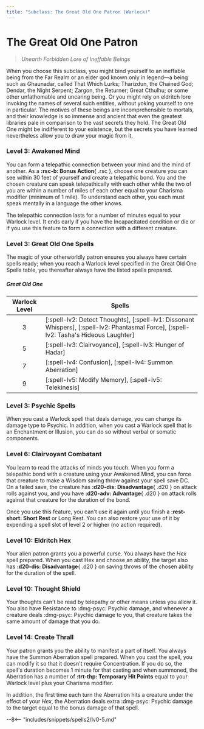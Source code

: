 ```yaml
---
title: "Subclass: The Great Old One Patron (Warlock)"
---
```


<p style="display:none">
Unearth Forbidden Lore of Ineffable Beings
</p>

# The Great Old One Patron

> *Unearth Forbidden Lore of Ineffable Beings*

When you choose this subclass, you might bind yourself to an ineffable being from the Far Realm or an elder god known only in legend—a being such as Ghaunadar, called That Which Lurks; Tharizdun, the Chained God; Dendar, the Night Serpent; Zargon, the Returner; Great Cthulhu; or some other unfathomable and uncaring being. Or you might rely on eldritch lore invoking the names of several such entities, without yoking yourself to one in particular. The motives of these beings are incomprehensible to mortals, and their knowledge is so immense and ancient that even the greatest libraries pale in comparison to the vast secrets they hold. The Great Old One might be indifferent to your existence, but the secrets you have learned nevertheless allow you to draw your magic from it.

### Level 3: Awakened Mind

You can form a telepathic connection between your mind and the mind of another. As a **:rsc-b: Bonus Action**{ .rsc }, choose one creature you can see within 30 feet of yourself and create a telepathic bond. You and the chosen creature can speak telepathically with each other while the two of you are within a number of miles of each other equal to your Charisma modifier (minimum of 1 mile). To understand each other, you each must speak mentally in a language the other knows.

The telepathic connection lasts for a number of minutes equal to your Warlock level. It ends early if you have the Incapacitated condition or die or if you use this feature to form a connection with a different creature.

### Level 3: Great Old One Spells

The magic of your otherworldly patron ensures you always have certain spells ready; when you reach a Warlock level specified in the Great Old One Spells table, you thereafter always have the listed spells prepared.

##### Great Old One

| Warlock Level | Spells |
|:-:|---|
| 3 | [:spell-lv2: Detect Thoughts], [:spell-lv1: Dissonant Whispers], [:spell-lv2: Phantasmal Force], [:spell-lv2: Tasha's Hideous Laughter] |
| 5 | [:spell-lv3: Clairvoyance], [:spell-lv3: Hunger of Hadar] |
| 7 | [:spell-lv4: Confusion], [:spell-lv4: Summon Aberration] |
| 9 | [:spell-lv5: Modify Memory], [:spell-lv5: Telekinesis] |

### Level 3: Psychic Spells

When you cast a Warlock spell that deals damage, you can change its damage type to Psychic. In addition, when you cast a Warlock spell that is an Enchantment or Illusion, you can do so without verbal or somatic components.

### Level 6: Clairvoyant Combatant

You learn to read the attacks of minds you touch. When you form a telepathic bond with a creature using your Awakened Mind, you can force that creature to make a Wisdom saving throw against your spell save DC. On a failed save, the creature has **:d20-dis: Disadvantage**{ .d20 } on attack rolls against you, and you have **:d20-adv: Advantage**{ .d20 } on attack rolls against that
creature for the duration of the bond.

Once you use this feature, you can't use it again until you finish a **:rest-short: Short Rest** or Long Rest. You can also restore your use of it by expending a spell slot of level 2 or higher (no action required).

### Level 10: Eldritch Hex

Your alien patron grants you a powerful curse. You always have the *Hex* spell prepared. When you cast Hex and choose an ability, the target also has **:d20-dis: Disadvantage**{ .d20 } on saving throws of the chosen ability for the duration of the spell.

### Level 10: Thought Shield
Your thoughts can't be read by telepathy or other means unless you allow it. You also have Resistance to :dmg-psyc: Psychic damage, and whenever a creature deals :dmg-psyc: Psychic damage to you, that creature takes the same amount of damage that you do.

### Level 14: Create Thrall
Your patron grants you the ability to manifest a part of itself. You always have the Summon Aberration spell prepared. When you cast the spell, you can modify it so that it doesn't require Concentration. If you do so, the spell's duration becomes 1 minute for that casting and when summoned, the Aberration has a number of **:trt-thp: Temporary Hit Points** equal to your Warlock level plus your Charisma modifier.

In addition, the first time each turn the Aberration hits a creature under the effect of your *Hex*, the Aberration deals extra :dmg-psyc: Psychic damage to the target equal to the bonus damage of that spell.

--8<-- "includes/snippets/spells2/lv0-5.md"